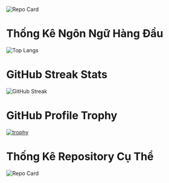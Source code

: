 ![Repo Card](https://github-readme-stats.vercel.app/api/pin/?username=ngthanhtri&repo=63131548-CuoiKiAndroidProgramming)


# Thống Kê Ngôn Ngữ Hàng Đầu

![Top Langs](https://github-readme-stats.vercel.app/api/top-langs/?username=ngthanhtri&layout=compact)

# GitHub Streak Stats

![GitHub Streak](https://github-readme-streak-stats.herokuapp.com/?user=ngthanhtri)

# GitHub Profile Trophy

[![trophy](https://github-profile-trophy.vercel.app/?username=ngthanhtri&theme=onedark)](https://github.com/ryo-ma/github-profile-trophy)

# Thống Kê Repository Cụ Thể

![Repo Card](https://github-readme-stats.vercel.app/api/pin/?username=ngthanhtri&repo=63131548-CuoiKiAndroidProgramming)
